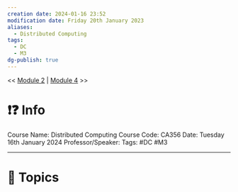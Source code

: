 ```yaml
---
creation date: 2024-01-16 23:52
modification date: Friday 20th January 2023
aliases:
  - Distributed Computing
tags:
  - DC
  - M3
dg-publish: true
---
```


<< [Module 2](Sem_6/Distributed_Computing/Notes/Module_2.md)  | [Module 4](Sem_6/Distributed_Computing/Notes/Module_4.md) >>

# ❗❓ Info
Course Name: Distributed Computing
Course Code: CA356
Date: Tuesday 16th January 2024
Professor/Speaker: 
Tags: #DC #M3 

---
# 📃 Topics